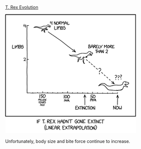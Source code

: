 [T. Rex Evolution](https://xkcd.com/3042)

![T. Rex Evolution](./random_comic.png)

Unfortunately, body size and bite force continue to increase.

